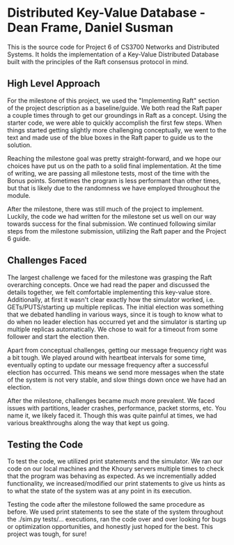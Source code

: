# Distributed Key-Value Database - Dean Frame, Daniel Susman

This is the source code for Project 6 of CS3700 Networks and Distributed Systems.
It holds the implementation of a Key-Value Distributed Database built with the principles
of the Raft consensus protocol in mind.

## High Level Approach

For the milestone of this project, we used the "Implementing Raft" section
of the project description as a baseline/guide. We both read the Raft paper a couple
times through to get our groundings in Raft as a concept. Using the starter code,
we were able to quickly accomplish the first few steps. When things started getting
slightly more challenging conceptually, we went to the text and made use of the
blue boxes in the Raft paper to guide us to the solution.

Reaching the milestone goal was pretty straight-forward, and we hope our choices
have put us on the path to a solid final implementation. At the time of writing,
we are passing all milestone tests, most of the time with the Bonus points. Sometimes
the program is less performant than other times, but that is likely due to the
randomness we have employed throughout the module.

After the milestone, there was still much of the project to implement. Luckily, the code we
had written for the milestone set us well on our way towards success for the final submission.
We continued following similar steps from the milestone submission, utilizing the Raft paper
and the Project 6 guide.

## Challenges Faced

The largest challenge we faced for the milestone was grasping the Raft overarching
concepts. Once we had read the paper and discussed the details together, we felt
comfortable implementing this key-value store. Additionally, at first it wasn't
clear exactly how the simulator worked, i.e. GETs/PUTS/starting up multiple replicas.
The initial election was something that we debated handling in various ways, since
it is tough to know what to do when no leader election has occurred yet and the
simulator is starting up multiple replicas automatically. We chose to wait for a
timeout from some follower and start the election then.

Apart from conceptual challenges, getting our message frequency right was a bit
tough. We played around with heartbeat intervals for some time, eventually opting
to update our message frequency after a successful election has occurred. This means
we send more messages when the state of the system is not very stable, and slow things
down once we have had an election.

After the milestone, challenges became _much_ more prevalent. We faced issues with partitions,
leader crashes, performance, packet storms, etc. You name it, we likely faced it. Though this was
quite painful at times, we had various breakthroughs along the way that kept us going.

## Testing the Code

To test the code, we utilized print statements and the simulator. We ran our code
on our local machines and the Khoury servers multiple times to check that the
program was behaving as expected. As we incrementially added functionality, we
increased/modified our print statements to give us hints as to what the state of
the system was at any point in its execution.

Testing the code after the milestone followed the same procedure as before. We used print
statements to see the state of the system throughout the ./sim.py tests/... executions,
ran the code over and over looking for bugs or optimization opportunities, and honestly
just hoped for the best. This project was tough, for sure!
